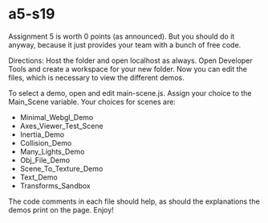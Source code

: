 # a5-s19

Assignment 5 is worth 0 points (as announced).  But you should do it anyway, because it just provides your team with a bunch of free code.

Directions:  Host the folder and open localhost as always.  Open Developer Tools and create a workspace for your new folder.  Now you can edit the files, which is necessary to view the different demos.

To select a demo, open and edit main-scene.js.  Assign your choice to the Main_Scene variable.  Your choices for scenes are:

* Minimal_Webgl_Demo
* Axes_Viewer_Test_Scene
* Inertia_Demo
* Collision_Demo
* Many_Lights_Demo
* Obj_File_Demo
* Scene_To_Texture_Demo
* Text_Demo
* Transforms_Sandbox

The code comments in each file should help, as should the explanations the demos print on the page.  Enjoy!